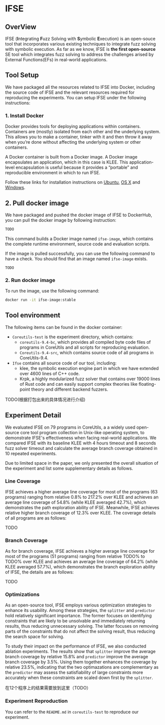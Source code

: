 # IFSE

## OverView

IFSE (**I**ntegrating **F**uzz Solving with **S**ymbolic **E**xecution) is an open-souce tool that incorporates various existing techniques to integrate fuzz solving with symbolic execution. As far as we know, IFSE is **the first open-source** SE tool which integrates fuzz solving to address the challenges arised by External Functions(EFs) in real-world applications.




## Tool Setup

We have packaged all the resources related to IFSE into Docker, including the source code of IFSE and the relevant resources required for reproducing the experiments. You can setup IFSE under the following instructions:

### 1. Install Docker

Docker provides tools for deploying applications within containers. Containers are (mostly) isolated from each other and the underlying system. This allows you to make a container, tinker with it and then throw it away when you’re done without affecting the underlying system or other containers.

A Docker container is built from a Docker image. A Docker image encapsulates an application, which in this case is KLEE. This application-level encapsulation is useful because it provides a “portable” and reproducible environment in which to run IFSE.

Follow these links for installation instructions on [Ubuntu](https://docs.docker.com/engine/install/ubuntu/), [OS X](https://docs.docker.com/desktop/install/mac-install/) and [Windows](https://docs.docker.com/desktop/install/windows-install/).

## 2. Pull docker image

We have packaged and pushed the docker image of IFSE to DockerHub, you can pull the docker image by following instruction:

```sh
TODO
```

 This command builds a Docker image named `ifse-image`, which contains the complete runtime environment, source code and evaluation scripts. 

If the image is pulled successfully, you can use the following command to have a check. You should find that an image named `ifse-image` exists.

```
TODO
```

### 2. Run docker image

To run the image, use the following command:

```sh
docker run -it ifse-image:stable
```



## Tool environment

The following items can be found in the docker container:

- `Coreutils-test` is the experiment directory, which contains:
  - `coreutils-9.4-bc`, which provides all compiled byte code files of programs in CoreUtils and  all scripts for reproducing evaluation.
  - `Coreutils-9.4-src`, which contains source code of all programs in CoreUtils-9.4.
- `Ifse` contains all source code of our tool, including:
  - klee,  the symbolic execution engine part in which we have extended over 4600 lines of C++ code.
  - Krpk, a highly modularized fuzz solver that contains over 19000 lines of Rust code and can easily support complex theories like floating-point theory and different backend fuzzers.

TODO(根据打包出来的具体情况进行介绍)

## Experiment Detail

We evaluated IFSE on 79 programs in CoreUtils, a a widely used open-source core tool program collection in Unix-like operating system, to demonstrate IFSE's effectiveness when facing real-world applications. We compared IFSE with its baseline KLEE with 4 hours timeout and 8 seconds fuzz solver timeout and calculate the average branch coverage obtained in 10 repeated experiments. 

Due to limited space in the paper, we only presented the overall situation of the experiment and list some supplementary details as follows.

### Line Coverage

IFSE achieves a higher average line coverage for most of the programs (63 programs) ranging from relative 0.8\% to 217.2\% over KLEE and achieves an average line coverage of 54.8\% (while KLEE averaged 42.7\%), which demonstrates the path exploration ability of IFSE. Meanwhile, IFSE achieves relative higher branch coverage of 12.3\% over KLEE. The coverage details of all programs are as follows:

TODO

### Branch Coverage

As for branch coverage, IFSE achieves a higher average line coverage for most of the programs (51 programs) ranging from relative TODO\% to TODO\% over KLEE and achieves an average line coverage of 64.2\% (while KLEE averaged 57.7\%), which demonstrates the branch exploration ability of IFSE, the details are as follows:

TODO

### Optimizations

As an open-source tool, IFSE employs various optimization strategies to enhance its usability.  Among these strategies, the `splitter` and `predictor` hold relatively significant importance. The former focuses on identifying constraints that are likely to be unsolvable and immediately returning results, thus reducing unnecessary solving. The latter focuses on removing parts of the constraints that do not affect the solving result, thus reducing the search space for solving.

To study their impact on the performance of IFSE, we also conducted ablation experiments. The results show that `splitter` improve the average branch coverage by relative 15.8\% and `predictor` improve the average branch coverage by 3.5\%. Using them together enhances the coverage by relative 23.5\%, indicating that the two optimazations are complementary as the `predictor` may assess the satisfiability of large constraints more accurately when these constraints are scaled down first by the `splitter`. 

在12个程序上的结果需要放到这里（TODO）

### Experiment Reproduction

You can refer to the `README.md` in `coreutils-test` to reproduce our experiment.
